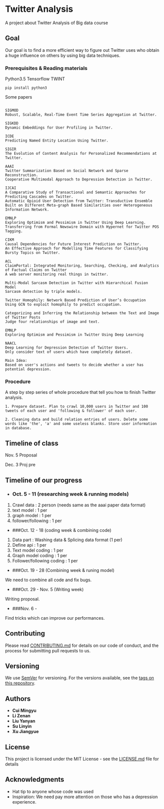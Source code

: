 # Twitter Analysis

A project about Twitter Analysis of Big data course

## Goal

Our goal is to find a more efficient way to figure out Twitter uses who obtain a huge influence on others by using big data techniques.

### Prerequisites & Reading materials

Python3.5 Tensorflow TWINT

```
pip install python3
```

Some papers

```

SIGMOD
Robust, Scalable, Real-Time Event Time Series Aggregation at Twitter.

SIGKDD
Dynamic Embeddings for User Profiling in Twitter. 

ICDE
Predicting Named Entity Location Using Twitter.

SIGIR
The Evolution of Content Analysis for Personalized Recommendations at Twitter.

AAAI
Twitter Summarization Based on Social Network and Sparse Reconstruction.
Cooperative Multimodal Approach to Depression Detection in Twitter.

IJCAI
A Comparative Study of Transactional and Semantic Approaches for Predicting Cascades on Twitter.
Automatic Opioid User Detection from Twitter: Transductive Ensemble Built on Different Meta-graph Based Similarities over Heterogeneous Information Network.

EMNLP
Exploring Optimism and Pessimism in Twitter Using Deep Learning. 
Transferring from Formal Newswire Domain with Hypernet for Twitter POS Tagging.

CIKM
Causal Dependencies for Future Interest Prediction on Twitter. 
An Effective Approach for Modelling Time Features for Classifying Bursty Topics on Twitter.

ACL
ClaimPortal: Integrated Monitoring, Searching, Checking, and Analytics of Factual Claims on Twitter
A web server monitoring real things in twitter.

Multi-Modal Sarcasm Detection in Twitter with Hierarchical Fusion Model
Sarcasm detection by triple models.

Twitter Homophily: Network Based Prediction of User’s Occupation
Using GCN to exploit homophily to predict occupation.

Categorizing and Inferring the Relationship between the Text and Image of Twitter Posts
Judge four relationships of image and text.

EMNLP
Exploring Optimism and Pessimism in Twitter Using Deep Learning

NAACL
Deep Learning for Depression Detection of Twitter Users.
Only consider text of users which have completely dataset.
```

```
Main Idea:
Based on user's actions and tweets to decide whether a user has potential depression.
```


### Procedure

A step by step series of whole procedure that tell you how to finish Twitter analysis.



```
1. Prepare dataset. Plan to crawl 10,000 users in Twitter and 100 tweets of each user and 'following & follower' of each user.

2. Cleaning data and build relation entries of users. Delete some words like 'the', 'a' and some useless blanks. Store user information in database.
```
## Timeline of class

Nov. 5 Proposal

Dec. 3 Proj pre

## Timeline of our progress

* ### Oct. 5 - 11 (researching week & running models)

1. Crawl data : 2 person (needs same as the aaai paper data format)
2. text model : 1 per
3. graph model : 1 per
4. follower/following : 1 per

* ###Oct. 12 - 18 (coding week & combining code)

1. Data part : Washing data &  Splicing data format (1 per)
2. Define api : 1 per
3. Text model coding : 1 per
4. Graph model coding : 1 per 
5. Follower/following coding : 1 per

* ###Oct. 19 - 28 (Combining week & runing model)

We need to combine all code and fix bugs.

* ###Oct. 29 - Nov. 5 (Writing week)

Writing proposal.

* ###Nov. 6 -

Find tricks which can improve our performances.




## Contributing

Please read [CONTRIBUTING.md](https://gist.github.com/PurpleBooth/b24679402957c63ec426) for details on our code of conduct, and the process for submitting pull requests to us.

## Versioning

We use [SemVer](http://semver.org/) for versioning. For the versions available, see the [tags on this repository](https://github.com/your/project/tags). 

## Authors

* **Cui Mingyu** 
* **Li Zenan**
* **Liu Yanyan**
* **Su Linyin**
* **Xu Jiangyue**

## License

This project is licensed under the MIT License - see the [LICENSE.md](LICENSE.md) file for details

## Acknowledgments

* Hat tip to anyone whose code was used
* Inspiration: We need pay more attention on those who has a depression experience.

